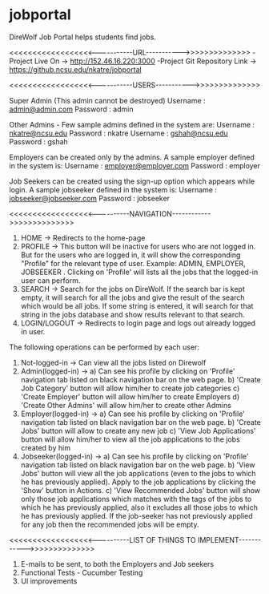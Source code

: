 jobportal
=========

DireWolf Job Portal helps students find jobs.

<<<<<<<<<<<<<<<<<<-----------URL----------->>>>>>>>>>>>>>
-Project Live On -> http://152.46.16.220:3000
-Project Git Repository Link ->  https://github.ncsu.edu/nkatre/jobportal

<<<<<<<<<<<<<<<<<<-----------USERS----------->>>>>>>>>>>>>>

Super Admin (This admin cannot be destroyed)
Username : admin@admin.com Password : admin

Other Admins - Few sample admins defined in the system are:
Username : nkatre@ncsu.edu Password : nkatre
Username : gshah@ncsu.edu Password : gshah

Employers can be created only by the admins. A sample employer defined in the system is:
Username : employer@employer.com Password : employer

Job Seekers can be created using the sign-up option which appears while login. A sample jobseeker defined in the system is:
Username : jobseeker@jobseeker.com Password : jobseeker


<<<<<<<<<<<<<<<<<<----------NAVIGATION------------>>>>>>>>>>>>>>

1) HOME -> Redirects to the home-page
2) PROFILE -> This button will be inactive for users who are not logged in.
   But for the users who are logged in, it will show the corresponding "Profile" for the relevant type of user.
   Example: ADMIN, EMPLOYER, JOBSEEKER . Clicking on 'Profile' will lists all the jobs that the logged-in user can perform.
3) SEARCH -> Search for the jobs on DireWolf. If the search bar is kept empty, it will search for all the jobs and give the result of the search which would be all jobs.
   If some string is entered, it will search for that string in the jobs database and show results relevant to that search.
4) LOGIN/LOGOUT -> Redirects to login page and logs out already logged in user.

The following operations can be performed by each user:
1) Not-logged-in -> Can view all the jobs listed on Direwolf
2) Admin(logged-in) ->
        a) Can see his profile by clicking on 'Profile' navigation tab listed on black navigation bar on the web page.
        b) 'Create Job Category' button will allow him/her to create job categories
        c) 'Create Employer' button will allow him/her to create Employers
        d) 'Create Other Admins' will allow him/her to create other Admins
3) Employer(logged-in) ->
        a) Can see his profile by clicking on 'Profile' navigation tab listed on black navigation bar on the web page.
        b) 'Create Jobs' button will allow to create any new job
        c)  'View Job Applications' button will allow him/her to view all the job applications to the jobs created by him
4) Jobseeker(logged-in) ->
        a) Can see his profile by clicking on 'Profile' navigation tab listed on black navigation bar on the web page.
        b) 'View Jobs' button will view all the job applications (even to the jobs to which he has previously applied). Apply to the job applications by clicking the 'Show' button in Actions.
        c) 'View Recommended Jobs' button will show only those job applications which matches with the tags of the jobs to which he has previously applied, also it excludes all those jobs to which he has previously applied.
            If the job-seeker has not previously applied for any job then the recommended jobs will be empty.


<<<<<<<<<<<<<<<<<<----------LIST OF THINGS TO IMPLEMENT------------>>>>>>>>>>>>>>

1) E-mails to be sent, to both the Employers and Job seekers
2) Functional Tests - Cucumber Testing
3) UI improvements


